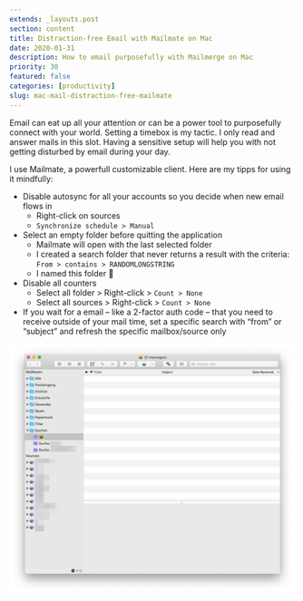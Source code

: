 ```yaml
---
extends: _layouts.post
section: content
title: Distraction-free Email with Mailmate on Mac
date: 2020-01-31
description: How to email purposefully with Mailmerge on Mac
priority: 30
featured: false
categories: [productivity]
slug: mac-mail-distraction-free-mailmate
---
```


Email can eat up all your attention or can be a power tool to purposefully connect with your world. Setting a timebox is my tactic. I only read and answer mails in this slot. Having a sensitive setup will help you with not getting disturbed by email during your day.

I use Mailmate, a powerfull customizable client. Here are my tipps for using it mindfully:

- Disable autosync for all your accounts so you decide when new email flows in
  - Right-click on sources
  - `Synchronize schedule > Manual`
- Select an empty folder before quitting the application
  - Mailmate will open with the last selected folder
  - I created a search folder that never returns a result with the criteria: `From > contains > RANDOMLONGSTRING`
  - I named this folder 🙂
- Disable all counters
  - Select all folder > Right-click > `Count > None`
  - Select all sources > Right-click > `Count > None`
- If you wait for a email – like a 2-factor auth code – that you need to receive outside of your mail time, set a specific search with “from” or “subject” and refresh the specific mailbox/source only

![Distraction free email client Mailmate](/assets/img/articles/mailmate.png)
